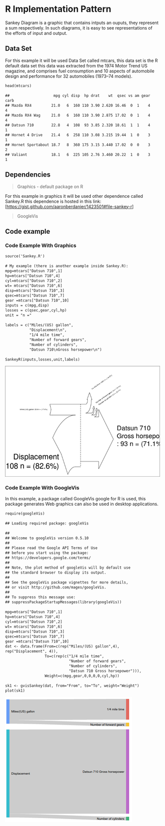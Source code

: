 R Implementation Pattern
========================

Sankey Diagram is a graphic that contains intputs an ouputs, they
represent a sum respectively. In such diagrams, it is easy to see
representations of the efforts of input and output.

Data Set
--------

For this example it will be used Data Set called mtcars, this data set
is the R default data set this data was extracted from the 1974 Motor
Trend US magazine, and comprises fuel consumption and 10 aspects of
automobile design and performance for 32 automobiles (1973–74 models).

    head(mtcars)

    ##                    mpg cyl disp  hp drat    wt  qsec vs am gear carb
    ## Mazda RX4         21.0   6  160 110 3.90 2.620 16.46  0  1    4    4
    ## Mazda RX4 Wag     21.0   6  160 110 3.90 2.875 17.02  0  1    4    4
    ## Datsun 710        22.8   4  108  93 3.85 2.320 18.61  1  1    4    1
    ## Hornet 4 Drive    21.4   6  258 110 3.08 3.215 19.44  1  0    3    1
    ## Hornet Sportabout 18.7   8  360 175 3.15 3.440 17.02  0  0    3    2
    ## Valiant           18.1   6  225 105 2.76 3.460 20.22  1  0    3    1

Dependencies
------------

> Graphics - default package on R

For this example in graphics it will be used other dependence called
Sankey.R this dependence is hosted in this link:
\[<https://gist.github.com/aaronberdanier/1423501#file-sankey-r>\]

> GoogleVis

Code example
------------

### Code Example With Graphics

    source('Sankey.R')

    # My example (there is another example inside Sankey.R):
    mpg=mtcars["Datsun 710",1]
    hp=mtcars["Datsun 710",4]
    cyl=mtcars["Datsun 710",2]
    wt= mtcars["Datsun 710",6]
    disp=mtcars["Datsun 710",3]
    qsec=mtcars["Datsun 710",7]
    gear =mtcars["Datsun 710",10]
    inputs = c(mpg,disp)
    losses = c(qsec,gear,cyl,hp)
    unit = "n ="

    labels = c("Miles/(US) gallon",
               "Displacement\n",
               "1/4 mile time",
               "Number of forward gears",
               "Number of cylinders",
               "Datsun 710\nGross horsepower\n")

    SankeyR(inputs,losses,unit,labels)

![](A51-Sankey_Diagram_files/figure-markdown_strict/unnamed-chunk-2-1.png)



### Code Example With GoogleVis

In this example, a package called GoogleVis google for R is used, this
package generates Web graphics can also be used in desktop applications.

    require(googleVis)

    ## Loading required package: googleVis

    ## 
    ## Welcome to googleVis version 0.5.10
    ## 
    ## Please read the Google API Terms of Use
    ## before you start using the package:
    ## https://developers.google.com/terms/
    ## 
    ## Note, the plot method of googleVis will by default use
    ## the standard browser to display its output.
    ## 
    ## See the googleVis package vignettes for more details,
    ## or visit http://github.com/mages/googleVis.
    ## 
    ## To suppress this message use:
    ## suppressPackageStartupMessages(library(googleVis))

    mpg=mtcars["Datsun 710",1]
    hp=mtcars["Datsun 710",4]
    cyl=mtcars["Datsun 710",2]
    wt= mtcars["Datsun 710",6]
    disp=mtcars["Datsun 710",3]
    qsec=mtcars["Datsun 710",7]
    gear =mtcars["Datsun 710",10]
    dat <- data.frame(From=c(rep("Miles/(US) gallon",4), rep("Displacement", 4)),
                      To=c(rep(c("1/4 mile time",
                                 "Number of forward gears",
                                 "Number of cylinders",
                                 "Datsun 710 Gross horsepower"))),
                      Weight=c(mpg,gear,0,0,0,0,cyl,hp))

    sk1 <- gvisSankey(dat, from="From", to="To", weight="Weight")
    plot(sk1)

![](A51-Sankey_Diagram_files/figure-markdown_strict/unnamed-chunk-2-2.png)
